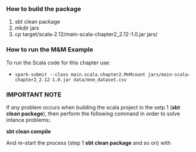 ### How to build the package
 1. sbt clean package
 2. mkdir jars
 3. cp target/scala-2.12/main-scala-chapter2_2.12-1.0.jar jars/

### How to run the M&M Example
To run the Scala code for this chapter use:

 * `spark-submit --class main.scala.chapter2.MnMcount jars/main-scala-chapter2_2.12-1.0.jar data/mnm_dataset.csv`

 ### IMPORTANT NOTE

 If any problem occurs when building the scala project in the setp 1 (**sbt clean package**), then perform the following command in order to solve intance problems:.

 **sbt clean compile**

And re-start the process (step 1 **sbt clean package** and so on) with 